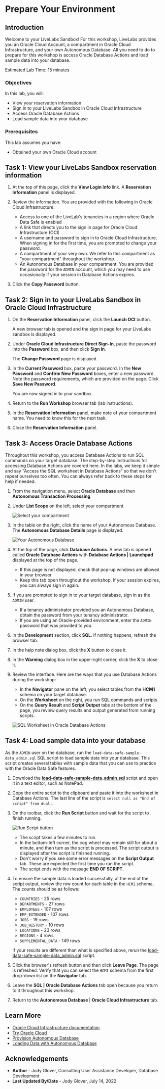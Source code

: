 # Prepare Your Environment

## Introduction

Welcome to your LiveLabs Sandbox! For this workshop, LiveLabs provides you an Oracle Cloud Account, a compartment in Oracle Cloud Infrastructure, and your own Autonomous Database. All you need to do to prepare for this workshop is access Oracle Database Actions and load sample data into your database.

Estimated Lab Time: 15 minutes

### Objectives

In this lab, you will:

- View your reservation information
- Sign in to your LiveLabs Sandbox in Oracle Cloud Infrastructure
- Access Oracle Database Actions
- Load sample data into your database

### Prerequisites

This lab assumes you have:

- Obtained your own Oracle Cloud account


## Task 1: View your LiveLabs Sandbox reservation information

1. At the top of this page, click the **View Login Info** link. A **Reservation Information** panel is displayed.

2. Review the information. You are provided with the following in Oracle Cloud Infrastructure:

    - Access to one of the LiveLab's tenancies in a region where Oracle Data Safe is enabled
    - A link that directs you to the sign in page for Oracle Cloud Infrastructure (OCI)
    - A username and password to sign in to Oracle Cloud Infrastructure. When signing in for the first time, you are prompted to change your password.
    - A compartment of your very own. We refer to this compartment as "your compartment" throughout the workshop.
    - An Autonomous Database in your compartment. You are provided the password for the `ADMIN` account, which you may need to use occasionally if your session in Database Actions expires.

3. Click the **Copy Password** button.


## Task 2: Sign in to your LiveLabs Sandbox in Oracle Cloud Infrastructure

1. On the **Reservation Information** panel, click the **Launch OCI** button.

    A new browser tab is opened and the sign in page for your LiveLabs sandbox is displayed.

2. Under **Oracle Cloud Infrastructure Direct Sign-In**, paste the password into the **Password** box, and then click **Sign In**.

    The **Change Password** page is displayed.

3. In the **Current Password** box, paste your password. In the **New Password** and **Confirm New Password** boxes, enter a new password. Note the password requirements, which are provided on the page. Click **Save New Password**.

    You are now signed in to your sandbox.

4. Return to the **Run Workshop** browser tab (lab instructions).

5. In the **Reservation Information** panel, make note of your compartment name. You need to know this for the next task.

6. Close the **Reservation Information** panel.


## Task 3: Access Oracle Database Actions

Throughout this workshop, you access Database Actions to run SQL commands on your target database. The step-by-step instructions for accessing Database Actions are covered here. In the labs, we keep it simple and say "Access the SQL worksheet in Database Actions" so that we don't repeat ourselves too often. You can always refer back to these steps for help if needed.

1. From the navigation menu, select **Oracle Database** and then **Autonomous Transaction Processing**.

2. Under **List Scope** on the left, select your compartment.

    ![Select your compartment](images/ll-select-compartment.png "Select your compartment")

3. In the table on the right, click the name of your Autonomous Database. The **Autonomous Database Details** page is displayed.

    ![Your Autonomous Database](images/ll-autonomous-database.png "Your Autonomous Database")

4. At the top of the page, click **Database Actions**. A new tab is opened called **Oracle Database Actions** with **Database Actions | Launchpad** displayed at the top of the page.

    - If this page is not displayed, check that pop-up windows are allowed in your browser.
    - Keep this tab open throughout the workshop. If your session expires, you can always sign in again.

5. If you are prompted to sign in to your target database, sign in as the `ADMIN` user.

    - If a tenancy administrator provided you an Autonomous Database, obtain the password from your tenancy administrator.
    - If you are using an Oracle-provided environment, enter the `ADMIN` password that was provided to you.

6. In the **Development** section, click **SQL**. If nothing happens, refresh the browser tab.

7. In the help note dialog box, click the **X** button to close it.

8. In the **Warning** dialog box in the upper-right corner, click the **X** to close it.

9. Review the interface. Here are the ways that you use Database Actions during the workshop:

    - In the **Navigator** pane on the left, you select tables from the **HCM1** schema on your target database.
    - On the **Worksheet** on the right, you run SQL commands and scripts.
    - On the **Query Result** and **Script Output** tabs at the bottom of the page, you review query results and output generated from running scripts.

    ![SQL Worksheet in Oracle Database Actions](images/database-actions.png "SQL Worksheet in Oracle Database Actions")


## Task 4: Load sample data into your database

As the `ADMIN` user on the database, run the `load-data-safe-sample-data_admin.sql` SQL script to load sample data into your database. This script creates several tables with sample data that you can use to practice with the Oracle Data Safe features.

1. Download the [**load-data-safe-sample-data_admin.sql**](https://objectstorage.us-ashburn-1.oraclecloud.com/p/AUKfPIGuTde04z4OnuaZN2EP0LxNl4hJWI2jZiTw23aWzSoa2_Byvs8OGPw20-dt/n/c4u04/b/livelabsfiles/o/security-library/load-data-safe-sample-data_admin.sql) script and open it in a text editor, such as NotePad.

2. Copy the entire script to the clipboard and paste it into the worksheet in Database Actions. The last line of the script is `select null as "End of script" from dual;`.

3. On the toolbar, click the **Run Script** button and wait for the script to finish running.

    ![Run Script button](images/run-script.png "Run Script button")

    - The script takes a few minutes to run.
    - In the bottom-left corner, the cog wheel may remain still for about a minute, and then turn as the script is processed. The script output is displayed after the script is finished running.
    - Don't worry if you see some error messages on the **Script Output** tab. These are expected the first time you run the script.
    - The script ends with the message **END OF SCRIPT**.

4. To ensure the sample data is loaded successfully, at the end of the script output, review the row count for each table in the `HCM1` schema. The counts should be as follows:

    - `COUNTRIES` - 25 rows
    - `DEPARTMENTS` - 27 rows
    - `EMPLOYEES` - 107 rows
    - `EMP_EXTENDED` - 107 rows
    - `JOBS` - 19 rows
    - `JOB_HISTORY` - 10 rows
    - `LOCATIONS` - 23 rows
    - `REGIONS` - 4 rows
    - `SUPPLEMENTAL_DATA` - 149 rows

    If your results are different than what is specified above, rerun the [load-data-safe-sample-data_admin.sql](https://objectstorage.us-ashburn-1.oraclecloud.com/p/VEKec7t0mGwBkJX92Jn0nMptuXIlEpJ5XJA-A6C9PymRgY2LhKbjWqHeB5rVBbaV/n/c4u04/b/livelabsfiles/o/data-management-library-files/load-data-safe-sample-data_admin.sql) script.

5. Click the browser's refresh button and then click **Leave Page**. The page is refreshed. Verify that you can select the `HCM1` schema from the first drop-down list on the **Navigator** tab.

6. Leave the **SQL | Oracle Database Actions** tab open because you return to it throughout this workshop.

7. Return to the **Autonomous Database | Oracle Cloud Infrastructure** tab.


## Learn More

- [Oracle Cloud Infrastructure documentation](https://docs.oracle.com/iaas/Content/home.htm)
- [Try Oracle Cloud](https://www.oracle.com/cloud/free/)
- [Provision Autonomous Database](https://docs.oracle.com/en/cloud/paas/autonomous-database/adbsa/autonomous-provision.html)
- [Loading Data with Autonomous Database](https://docs.oracle.com/en/cloud/paas/autonomous-database/adbsa/load-data.html)


## Acknowledgements

- **Author** - Jody Glover, Consulting User Assistance Developer, Database Development
- **Last Updated By/Date** - Jody Glover, July 14, 2022

